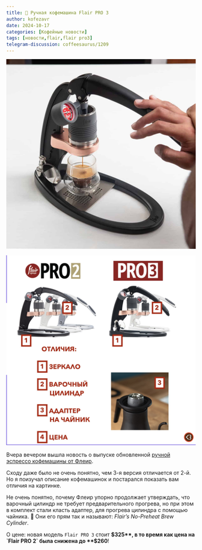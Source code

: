 ```yaml
---
title: 📰 Ручная кофемашина Flair PRO 3
author: kofezavr
date: 2024-10-17
categories: [Кофейные новости]
tags: [новости,flair,flair pro3]
telegram-discussion: coffeesaurus/1209
--- 
```

![Ручная кофемашина Flair PRO 3](/assets/img/posts/24/10/flair-pro3-1.jpg)

![Ручная кофемашина Flair PRO 3](/assets/img/posts/24/10/flair-pro3-2.jpg)

Вчера вечером вышла новость о выпуске обновленной [ручной эспрессо кофемашины от Флеир](https://flairespresso.com/products/espresso-makers/flair-pro-3/).

Сходу даже было не очень понятно, чем 3-я версия отличается от 2-й. Но я поизучал описание кофемашинок и постарался показать вам отличия на картинке.

Не очень понятно, почему Флеир упорно продолжает утверждать, что варочный цилиндр не требует предварительного прогрева, но при этом в комплект стали класть адаптер, для прогрева цилиндра с помощью чайника. 🤔 Они его прям так и называют: *Flair’s No-Preheat Brew Cylinder*.

О цене: новая модель `Flair PRO 3` стоит **$325**, в то время как цена на `Flair PRO 2` была снижена до **$260**!
